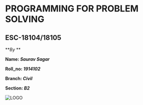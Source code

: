 # PROGRAMMING FOR PROBLEM SOLVING  
## ESC-18104/18105



 **_By_ **

 **Name: _Saurav Sagar_**
 
 **Roll_no: _1914102_**
 
 **Branch: _Civil_**
 
 **Section: _B2_**
 
 ![LOGO](https://www.logolynx.com/topic/gndec#&gid=1&pid=1)




